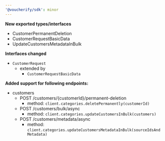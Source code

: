 ```yaml
---
'@voucherify/sdk': minor
---
```


**New exported types/interfaces**
- CustomerPermanentDeletion
- CustomerRequestBasicData
- UpdateCustomersMetadataInBulk

**Interfaces changed**
- `CustomerRequest`
  - extended by
    - `CustomerRequestBasicData`

**Added support for following endpoints:**
- customers
  - POST /customers/{customerId}/permanent-deletion
    - method: `client.categories.deletePermanently(customerId)`
  - POST /customers/bulk/async
    - method: `client.categories.updateCustomersInBulk(customers)`
  - POST /customers/metadata/async
    - method: `client.categories.updateCustomersMetadataInBulk(sourceIdsAndMetadata)`
